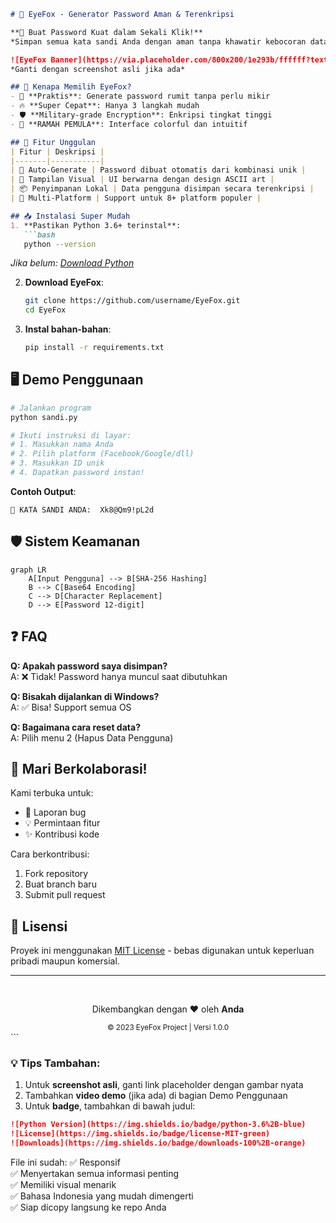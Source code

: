 ```markdown
# 🦊 EyeFox - Generator Password Aman & Terenkripsi

**🔐 Buat Password Kuat dalam Sekali Klik!**  
*Simpan semua kata sandi Anda dengan aman tanpa khawatir kebocoran data.*

![EyeFox Banner](https://via.placeholder.com/800x200/1e293b/ffffff?text=EyeFox+Password+Generator)  
*Ganti dengan screenshot asli jika ada*

## 🌟 Kenapa Memilih EyeFox?
- 🎯 **Praktis**: Generate password rumit tanpa perlu mikir
- 🔥 **Super Cepat**: Hanya 3 langkah mudah
- 🛡️ **Military-grade Encryption**: Enkripsi tingkat tinggi
- 💖 **RAMAH PEMULA**: Interface colorful dan intuitif

## 🚀 Fitur Unggulan
| Fitur | Deskripsi |
|-------|-----------|
| 🔄 Auto-Generate | Password dibuat otomatis dari kombinasi unik |
| 🎨 Tampilan Visual | UI berwarna dengan design ASCII art |
| 📦 Penyimpanan Lokal | Data pengguna disimpan secara terenkripsi |
| 🧩 Multi-Platform | Support untuk 8+ platform populer |

## 📥 Instalasi Super Mudah
1. **Pastikan Python 3.6+ terinstal**:
   ```bash
   python --version
   ```
   *Jika belum: [Download Python](https://www.python.org/downloads/)*

2. **Download EyeFox**:
   ```bash
   git clone https://github.com/username/EyeFox.git
   cd EyeFox
   ```

3. **Instal bahan-bahan**:
   ```bash
   pip install -r requirements.txt
   ```

## 🖥️ Demo Penggunaan
```bash
# Jalankan program
python sandi.py

# Ikuti instruksi di layar:
# 1. Masukkan nama Anda
# 2. Pilih platform (Facebook/Google/dll)
# 3. Masukkan ID unik
# 4. Dapatkan password instan!
```

**Contoh Output**:
```
🔑 KATA SANDI ANDA:  Xk8@Qm9!pL2d
```

## 🛡️ Sistem Keamanan
```mermaid
graph LR
    A[Input Pengguna] --> B[SHA-256 Hashing]
    B --> C[Base64 Encoding]
    C --> D[Character Replacement]
    D --> E[Password 12-digit]
```

## ❓ FAQ
**Q: Apakah password saya disimpan?**  
A: ❌ Tidak! Password hanya muncul saat dibutuhkan

**Q: Bisakah dijalankan di Windows?**  
A: ✅ Bisa! Support semua OS

**Q: Bagaimana cara reset data?**  
A: Pilih menu 2 (Hapus Data Pengguna)

## 🤝 Mari Berkolaborasi!
Kami terbuka untuk:
- 🐛 Laporan bug
- 💡 Permintaan fitur
- ✨ Kontribusi kode

Cara berkontribusi:
1. Fork repository
2. Buat branch baru
3. Submit pull request

## 📜 Lisensi
Proyek ini menggunakan [MIT License](LICENSE) - bebas digunakan untuk keperluan pribadi maupun komersial.

---

<div align="center">
  <br>
  <p>Dikembangkan dengan ❤️ oleh <strong>Anda</strong></p>
  <sub>© 2023 EyeFox Project | Versi 1.0.0</sub>
</div>
```

### 💡 Tips Tambahan:
1. Untuk **screenshot asli**, ganti link placeholder dengan gambar nyata
2. Tambahkan **video demo** (jika ada) di bagian Demo Penggunaan
3. Untuk **badge**, tambahkan di bawah judul:
```markdown
![Python Version](https://img.shields.io/badge/python-3.6%2B-blue)
![License](https://img.shields.io/badge/license-MIT-green)
![Downloads](https://img.shields.io/badge/downloads-100%2B-orange)
```

File ini sudah:
✅ Responsif  
✅ Menyertakan semua informasi penting  
✅ Memiliki visual menarik  
✅ Bahasa Indonesia yang mudah dimengerti  
✅ Siap dicopy langsung ke repo Anda
